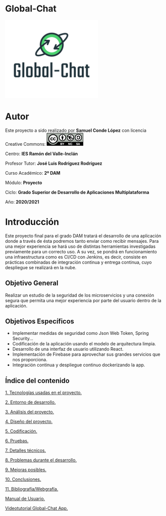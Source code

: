 # Global-Chat

![enter image description here](Im%C3%A1genes/icono.png)

# Autor

Este proyecto a sido realizado por **Samuel Conde López** con licencia Creative Commons: ![](https://github.com/iesvi/Proyectodam-1920-Alexis/raw/documentaci%C3%B3n/Licencia-Tipo2.png)

Centro: **IES Ramón del Valle-Inclán**

Profesor Tutor: **José Luis Rodríguez Rodríguez**

Curso Académico: **2º DAM**

Módulo: **Proyecto**

Ciclo: **Grado Superior de Desarrollo de Aplicaciones Multiplataforma**

Año: **2020/2021**

# Introducción

Este proyecto final para el grado DAM tratará el desarrollo de una aplicación donde a través de ésta podremos tanto enviar como recibir mensajes. Para una mejor experiencia se hará uso de distintas herramientas investigadas previamente para un correcto uso. A su vez, se pondrá en funcionamiento una infraestructura como es CI/CD con Jenkins, es decir, consiste en prácticas combinadas de integración continua y entrega continua, cuyo despliegue se realizará en la nube.

## Objetivo General

Realizar un estudio de la seguridad de los microservicios y una conexión segura que permita una mejor experiencia por parte del usuario dentro de la aplicación.

## Objetivos Específicos

 - Implementar medidas de seguridad como Json Web Token, Spring Security...
 - Codificación de la aplicación usando el modelo de arquitectura limpia.
 - Desarrollo de una interfaz de usuario utilizando React.
 - Implementación de Firebase para aprovechar sus grandes servicios que nos proporciona.
 - Integración continua y despliegue continuo dockerizando la app.

## Índice del contenido

[1. Tecnologías usadas en el proyecto.](https://github.com/info-iesvi/proyectodam-samuelvalleinclan/blob/doc/tecnologias/Tecnologias.md)

[2. Entorno de desarrollo.](https://github.com/info-iesvi/proyectodam-samuelvalleinclan/blob/doc/entornoDesarrollo/EntornoDesarrollo.md)

[3.  Análisis del proyecto.](https://github.com/info-iesvi/proyectodam-samuelvalleinclan/blob/doc/analisis/Analisis.md)

[4. Diseño del proyecto.](https://github.com/info-iesvi/proyectodam-samuelvalleinclan/blob/doc/dise%C3%B1o/Dise%C3%B1o.md)

[5. Codificación.](https://github.com/info-iesvi/proyectodam-samuelvalleinclan/blob/doc/codificacion/Codificacion.md)

[6. Pruebas.](https://github.com/info-iesvi/proyectodam-samuelvalleinclan/blob/doc/pruebas/Pruebas.md)

[7. Detalles técnicos.](https://github.com/info-iesvi/proyectodam-samuelvalleinclan/blob/doc/detalles/Detalles.md)

[8. Problemas durante el desarrollo.](https://github.com/info-iesvi/proyectodam-samuelvalleinclan/blob/doc/problemas/Problemas.md)

[9. Mejoras posibles.](https://github.com/info-iesvi/proyectodam-samuelvalleinclan/blob/doc/mejoras/Mejoras.md)

[10. Conclusiones.](https://github.com/info-iesvi/proyectodam-samuelvalleinclan/blob/doc/conclusion/Conclusion.md)

[11. Bibliografía/Webgrafía.](https://github.com/info-iesvi/proyectodam-samuelvalleinclan/blob/doc/bibliografia/Bibliografia.md)

[Manual de Usuario.](https://github.com/info-iesvi/proyectodam-samuelvalleinclan/blob/doc/manualUsuario/manualUsuario.md)

[Videotutorial Global-Chat App.](https://www.youtube.com/watch?v=pwaPw9QoDlc)
